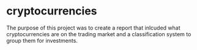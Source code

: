 # cryptocurrencies

The purpose of this project was to create a report that inlcuded what cryptocurrencies are on the trading market and a classification system to group them for investments.
